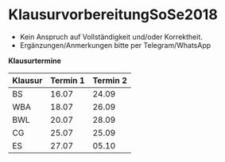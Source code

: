 # KlausurvorbereitungSoSe2018
- Kein Anspruch auf Vollständigkeit und/oder Korrektheit. 
- Ergänzungen/Anmerkungen bitte per Telegram/WhatsApp

**Klausurtermine**

| Klausur | Termin 1 | Termin 2 |
| ------- | -------- | -------- |
| BS      | 16.07    | 24.09    |
| WBA     | 18.07    | 26.09    |
| BWL     | 20.07    | 28.09    |
| CG      | 25.07    | 25.09    |
| ES      | 27.07    | 05.10    |
